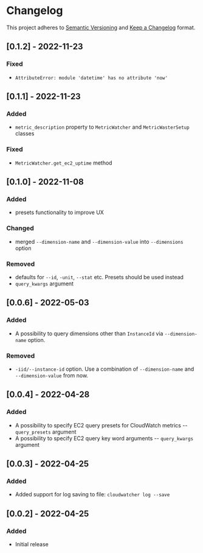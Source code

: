 # Changelog

This project adheres to [Semantic Versioning](https://semver.org/spec/v2.0.0.html) and [Keep a Changelog](https://keepachangelog.com/en/1.0.0/) format.

## [0.1.2] - 2022-11-23

### Fixed

- `AttributeError: module 'datetime' has no attribute 'now'`

## [0.1.1] - 2022-11-23

### Added

- `metric_description` property to `MetricWatcher` and `MetricWasterSetup` classes

### Fixed

- `MetricWatcher.get_ec2_uptime` method

## [0.1.0] - 2022-11-08

### Added

- presets functionality to improve UX

### Changed

- merged `--dimension-name` and `--dimension-value` into `--dimensions` option

### Removed

- defaults for `--id`, `-unit`, `--stat` etc. Presets should be used instead
- `query_kwargs` argument

## [0.0.6] - 2022-05-03

### Added

- A possibility to query dimensions other than `InstanceId` via `--dimension-name` option.

### Removed

- `-iid/--instance-id` option. Use a combination of `--dimension-name` and `--dimension-value` from now.

## [0.0.4] - 2022-04-28

### Added

- A possibility to specify EC2 query presets for CloudWatch metrics -- `query_presets` argument
- A possibility to specify EC2 query key word arguments -- `query_kwargs` argument

## [0.0.3] - 2022-04-25

### Added

- Added support for log saving to file: `cloudwatcher log --save`

## [0.0.2] - 2022-04-25

### Added

- Initial release
